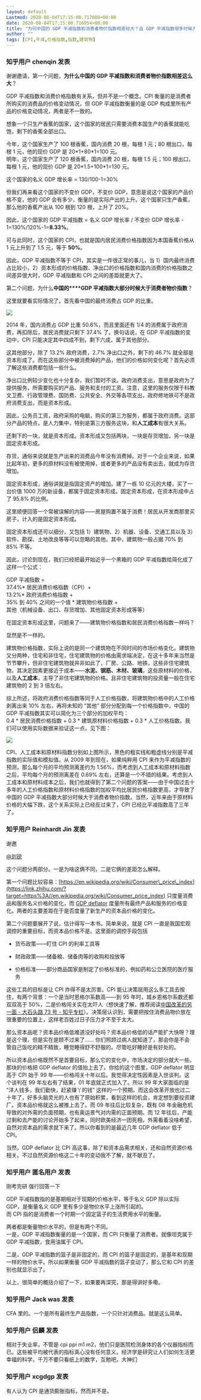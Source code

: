```yaml
---
layout: default
Lastmod: 2020-08-04T17:15:00.717088+00:00
date: 2020-08-04T17:15:00.716954+00:00
title: "为何中国的 GDP 平减指数和消费者物价指数相差较大？且 GDP 平减指数很多时候大于消费者物价指数？"
author: ""
tags: [CPI,平减,价格指数,指数,建筑物]
---
```



    
### 知乎用户 chenqin​ 发表
    
谢谢邀请，第一个问题，**为什么中国的 GDP 平减指数和消费者物价指数相差这么大**？

GDP 平减指数和消费价格指数有关系，但并不是一个概念。CPI 衡量的是消费者所购买的消费品的价格变动情况，但 GDP 平减指数衡量的是 GDP 构成里所有产品的价格变动情况，两者是不一致的。

想象一个只生产香蕉的国家，这个国家的居民只需要消费本国生产的香蕉就能吃饱，剩下的香蕉全部出口。

今年，这个国家生产了 100 根香蕉，国内消费 20 根，每根 1 元；80 根出口，每根 1 元，他的现价 GDP 是 20\*1+80\*1=100 元。  
明年，这个国家生产了 120 根香蕉，国内消费 20 根，每根 1.5 元；100 根出口，每根 1 元，他的现价 GDP 是 20\*1.5+100\*1=130 元。

这个国家的名义 GDP 增长率 = 130/100-1=30%

但我们再来看这个国家的不变价 GDP，不变价 GDP，意思是说这个国家的产品价格不变，他的 GDP 会有多少，衡量的是实际产出的上升。这个国家只生产香蕉，那么他的香蕉产出从 100 根到 120 根，上升了 20%。

因此，这个国家的 GDP 平减指数 = 名义 GDP 增长率 / 不变价 GDP 增长率 - 1=130%/120%-1=**8.33%**。

可与此同时，这个国家的 CPI，也就是国内居民消费价格指数因为本国香蕉价格从 1 元上升到了 1.5 元，等于 **50%**。

因此，GDP 平减指数不等于 CPI，其实是一件很正常的事儿，当 1）国内最终消费占比较小，2）资本形成的价格指数、净出口的价格指数和国内消费的价格指数之间差异很大时，GDP 平减指数和 CPI 之间的差距就更大了。

第二个问题，为什么**中国的****GDP 平减指数大部分时候大于消费者物价指数**？

这里就要看实际情况了。首先看中国的最终消费占 GDP 的比重。



![](https://images.weserv.nl/?url=https%3A//pic1.zhimg.com/701dd9a52f52f0951d668ea25e546bea_r.jpg%3Fsource%3D1940ef5c)

2014 年，国内消费占 GDP 比重 50.6%，而且里面还有 1/4 的消费属于政府消费，再扣除后，居民消费就只剩下 37.4% 了。换句话说，在 GDP 平减指数的变动中，CPI 只能决定其中四成不到，剩下六成，属于其他部分。

这其他部分，除了 13.2% 政府消费，2.7% 净出口之外，剩下的 46.7% 就全部是资本形成了。而在这些部分中被消费掉的产品，他们的价格如何变化呢？首先必须了解这些消费都包括一些什么。

净出口比例较少变化也十分复杂，我们暂时不谈。政府消费支出，意思是政府为了提供服务，所需要购买的产品、服务和支付的工资。注意，这里的服务仅限于科教文卫费、行政管理费、国防费、公共安全、外交等各项支出，政府修地铁可不是政府消费支出，而是资本形成。

因此，公务员工资，政府采购的电脑，购买的第三方服务，都属于政府消费。这部分产品的特点，是人力集中，特别是第三方服务这块，和**人工成本**有很大关系。

还剩下的一块，就是资本形成。资本形成又包括两块，一块是存货增加，另一块是固定资本形成。

存货，通俗来说就是生产出来的消费品今年没有消费掉。对于一个企业来说，如果比起年初，更多的原材料没有被使用掉，或者更多的产品没有卖出去，就成为存货增加。

固定资本形成，通俗讲就是指固定资产的增加。建了一栋 10 亿元的大楼，买了一台价值 1000 万的新设备，都属于固定资本形成。固定资本形成，在资本形成中占了 95.8% 的比例。

这里顺便回答一个常被误解的内容——房屋购置不属于消费！居民从开发商那里买房子，计入的是固定资本形成。

固定资本形成还可以细分，又包括 1）建筑物、2）机器、设备、交通工具以及 3）软件、勘探、土地改良等等可以忽略的其他。其中，建筑物一般占据 70% 到 85% 不等。

因此，讨论到现在，我们已经把最开始近乎一个黑箱的 GDP 平减指数给简化成了这样一个公式：

GDP 平减指数 =  
37.4%\* 居民消费价格指数（CPI）+  
13.2%\* 政府消费价格指数 +  
35% 到 40% 之间的一个值 \* 建筑物价格指数 +  
其他（机械设备、出口、存货增加、其他固定资本形成等等）

在固定资本形成这里，问题来了——建筑物价格指数和居民消费价格指数一样吗？

显然是不一样的。

建筑物价格指数，实际上说的是同一个建筑物在不同时间的市场价格变化。建筑物又分两种，住宅和非住宅，住宅建筑物的价格由需求端决定，在这十多年来当然是节节攀升，但非住宅建筑物就并非如此了，厂房、公路、地铁，这些非住宅建筑物，其决定因素更接近于成本——**水泥、钢筋、木材、玻璃**，这些原材料的价格，以及**人工成本**，主导了非住宅建筑物的价格。且非住宅建筑物的投资量一般在住宅建筑物的 2 到 3 倍左右。

综上所述，将政府消费价格指数等同于人工价格指数，将建筑物价格中的人工价格剥离出来 10% 左右，再将未知的 “其他” 部分分配到每一个价格指数中，中国的 GDP 平减指数其实可以简化为三个部分的加权平均：  
0.4 \* 居民消费价格指数 + 0.3 \* 建筑原材料价格指数 + 0.3 \* 人工价格指数。我们可以使用实际数据来验证这一点，见下图：  



![](https://images.weserv.nl/?url=https%3A//pic4.zhimg.com/4b53a10f5c05d59c53bacf8cdcaff40e_r.jpg%3Fsource%3D1940ef5c)

CPI、人工成本和原材料指数分别如上图所示，黑色的粗实线和粗虚线分别是平减指数的实际值和模拟值。从 2009 年到现在，如果纯粹用 CPI 来作为平减指数的预测，那么每个月的平均预测离差约为 1.56%，而考虑到人工成本和原材料指数之后，平均每个月的预测离差在 0.69% 左右，还算是一个不错的结果。考虑到人工成本和原材料成本之后，我们也就得到了第二个问题的答案——由于中国过去十多年的人工价格指数和原材料价格指数的加权平均比居民价格指数更高，才导致了中国的 GDP 平减指数大部分时候大于消费者物价指数。当然，近年来由于原材料价格的大幅下跌，这个关系实际上已经反过来了，CPI 已经比平减指数高了三年了。
    
    
    
    
### 知乎用户 Reinhardt Jin​ 发表
    
谢邀

[@刘锐]()

这个问题分两部分。一是为啥这俩不同，二是它俩的差距怎么解释。

第一个问题比较容易：[https://en.wikipedia.org/wiki/Consumer\_price\_index](https://link.zhihu.com/?target=https%3A//en.wikipedia.org/wiki/Consumer_price_index) 只度量消费品和服务名义价格的变化，而 [GDP deflator](https://link.zhihu.com/?target=https%3A//en.wikipedia.org/wiki/GDP_deflator) 度量所有最终产品和服务的价格变化。两者的主要差距在于是否度量了新生产的资本品价格的变化。

第二个问题要展开了说，估计得写一本书。简单来说，就是 CPI 一直是我国宏观调控的重要目标，而资本品价格不是。这里面的调控手段包括  

*   货币政策——盯住 CPI 的利率工具等  
    
*   财政政策——储备粮、储备肉等的收购和投放等
*   价格标准——部分商品国家是制定了价格标准的，例如药和公立医院的医疗服务

这些工具的目标是让 CPI 炸得不是太厉害。CPI 能让决策层用这么多工具去按住，有两个背景：一个是当时恩格尔系数高——到 95 年时，城乡恩格尔系数还都双双高于 50%，二是价格闯关实在太吓人（想快速了解，推荐阅读[中国改革的另一面 - 大石头路 73 号 - 知乎专栏](https://zhuanlan.zhihu.com/p/20610517)）。决策层认识到，需要把按住消费品物价放在很重要的位置上，这样老百姓过日子压力才不至于太大。

那么资本品呢？资本品价格低难道没好处吗？资本品价格低的话产能扩大快呀？理是这个理，但是实在是顾不过来了…… 你们照顾过病人就知道了，那会你是不会管自己饭吃的精不精致，睡觉睡得舒不舒服的。尽管吃好睡好是有好处的。

所以资本品价格既然不是首要目标，那么它的变化中，市场决定的部分就大一些。那块的价格把 GDP deflator 的值抬上去了。你给的这个图里，GDP deflator 明显高于 CPI 始于 99 年——价格闯关十年以后。我觉得决定性因素是入世谈判。这个谈判在 99 年左右有了结果，01 年底就正式加入了。所以 99 年大家面临的是 “洋人钱多，我们勤快，赶紧赚丫的钱” 这样的一个预期。而这会改革开放也过二十年了，好多头脑灵光的人也有了原始积累，看到这样的机会，肯定想到要投资建厂。资本品价格就这么被推上去了。而 09 年往后比较复杂，既有 08 年金融危机导致的对外需的负面预期，也有奥运景气对内需的正面预期。而 12 年往后，产能过剩和去产能的讨论开始多了起来，同时欧美经济一团死相，外需看着没啥希望，自然对资本品的需求就下来了。所以你看到的是最近几年 GDP deflator 低于 CPI。

当然，GDP deflator 比 CPI 高这事，除了和资本品需求相关，还和自然资源价格相关。不过自然资源价格这二十年的变动我不了解，就不献丑了。
    
    
    
    
### 知乎用户 匿名用户 发表
    
刚考完研 强行回答一下

GDP 平减指数指的是基期相对于现期的价格水平，等于名义 GDP 除以实际 GDP，是衡量名义 GDP 里有多少是物价水平上涨所引起的。  
而 CPI 指的是消费者一个时期一个固定篮子的生活费用水平的衡量。

两者都是衡量物价水平的，但是有两个不同。  
一是，GDP 平减指数衡量的是一个国家，而 CPI 只衡量了消费者。就像坦克属于 GDP 平减指数，食用油属于 CPI。

二是，GDP 平减指数的篮子是非固定的，而 CPI 的篮子是固定的，是基年和现期一样的物价水平。所以如果衡量 GDP 平减指数的篮子变动了，那么它和 CPI 的差别也就显示出了。

以上，很简单的概括介绍了一下，如果要再深究，那是得讲好多嘞。
    
    
    
    
### 知乎用户 Jack was 发表
    
CFA 里的。一个是所有最终生产品指数，一个只针对消费品。就是这么简单。
    
    
    
    
### 知乎用户 侣麟 发表
    
相对于失业率，不管是 cpi ppi m1 m2，他们只是医院检测身体的各个仪器指标而已。这些被平均被代表的指标真心没有任何意义。经济学是研究让人们如何生活更幸福的科学，千万不要只看纸上的数字，互勉吧，大神们
    
    
    
    
### 知乎用户  xcgdgp 发表
    
有人认为 CPI 是通货膨胀指标，然而并不是。
    
    
    

